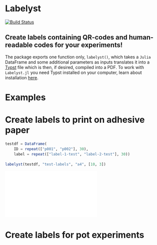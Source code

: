 # Labelyst

[![Build Status](https://github.com/emanuel-kopp/Labelyst.jl/actions/workflows/CI.yml/badge.svg?branch=main)](https://github.com/emanuel-kopp/Labelyst.jl/actions/workflows/CI.yml?query=branch%3Amain)

## Create labels containing QR-codes and human-readable codes for your experiments!

The package exports one function only, `labelyst()`, which takes a `Julia` DataFrame and some additional parameters as inputs translates it into a [Typst](https://typst.app/) file which is then, if desired, compiled into a PDF. To work with `Labelyst.jl` you need Typst installed on your computer, learn about installation [here](https://github.com/typst/typst).

# Examples
# Create labels to print on adhesive paper

```julia
testdf = DataFrame(
    ID = repeat(["p001", "p002"], 30),
    label = repeat(["label-1-test", "label-2-test"], 30))

labelyst(testdf, "test-labels", "a4", [10, 3])
```
![test](docs/assets/klebeetiketten.pdf)


# Create labels for pot experiments